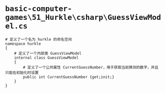 # `basic-computer-games\51_Hurkle\csharp\GuessViewModel.cs`

```
# 定义了一个名为 hurkle 的命名空间
namespace hurkle
{
    # 定义了一个内部类 GuessViewModel
    internal class GuessViewModel
    {
        # 定义了一个公共属性 CurrentGuessNumber，用于获取当前猜测的数字，并且只能在初始化时设置
        public int CurrentGuessNumber {get;init;}
    }
}
```